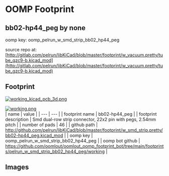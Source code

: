 # OOMP Footprint  
## bb02-hp44_peg  by none  
  
oomp key: oomp_pelrun_w_smd_strip_bb02_hp44_peg  
  
source repo at: [http://gitlab.com/pelrun/libKiCad/blob/master/footprint/w_vacuum.pretty/tube_gzc9-b.kicad_mod](http://gitlab.com/pelrun/libKiCad/blob/master/footprint/w_vacuum.pretty/tube_gzc9-b.kicad_mod)  
## Footprint  
  
[![working_kicad_pcb_3d.png](working_kicad_pcb_3d_600.png)](working_kicad_pcb_3d.png)  
  
[![working.png](working_600.png)](working.png)  
| name | value | 
| --- | --- | 
| footprint name | bb02-hp44_peg | 
| footprint description | Smd dual-row strip connector, 22x2 pin with pegs, 2.54mm pitch | 
| number of pads | 46 | 
| github path | http://github.com/pelrun/libKiCad/blob/master/footprint/w_smd_strip.pretty/bb02-hp44_peg.kicad_mod | 
| oomp key | oomp_pelrun_w_smd_strip_bb02_hp44_peg | 
| oomp bot github | https://github.com/oomlout/oomlout_oomp_footprint_bot/tree/main/footprints/pelrun_w_smd_strip_bb02_hp44_peg/working | 
## Images  
